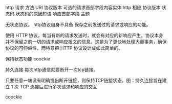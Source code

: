 http 请求 方法 URI 协议版本 可选的请求首部字段内容实体
http 相应 协议版本 状态码 状态码的原因短语 响应首部字段 主题

无状态协议。 http协议自身不具备 保存之前发送过的请求或响应的功能。

使用 HTTP 协议，每当有新的请求发送时，就会有对应的新响应产生。协议本身并不保留之前一切的请求或响应报文的信息。这是为了更快地处理大量事务，确保协议的可伸缩性，而特意把 HTTP 协议设计成如此简单的。

保持状态功能 coockie  

持久连接 每次http通信就要断开一次tcp链接。

只要任意一端没有明确提出断开链接，则保持TCP链接状态。图：持久连接旨在建立 1 次 TCP 连接后进行多次请求和响应的交互

coockie
